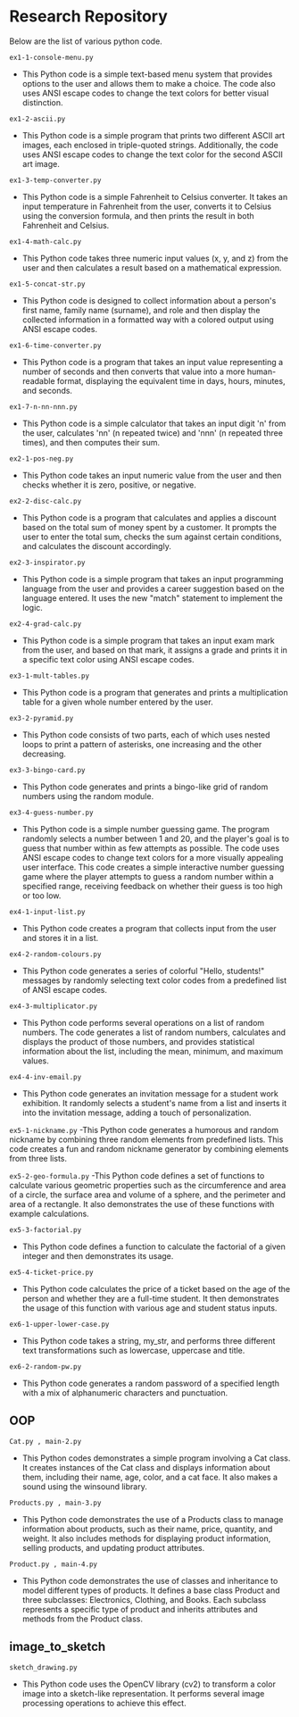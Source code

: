 
# Research Repository


 Below are the list of various python code.


`ex1-1-console-menu.py` 
- This Python code is a simple text-based menu system that provides options to the user and allows them to make a choice. The code also uses ANSI escape codes to change the text colors for better visual distinction.

`ex1-2-ascii.py ` 
- This Python code is a simple program that prints two different ASCII art images, each enclosed in triple-quoted strings. Additionally, the code uses ANSI escape codes to change the text color for the second ASCII art image.

`ex1-3-temp-converter.py` 
- This Python code is a simple Fahrenheit to Celsius converter. It takes an input temperature in Fahrenheit from the user, converts it to Celsius using the conversion formula, and then prints the result in both Fahrenheit and Celsius.

`ex1-4-math-calc.py` 
- This Python code takes three numeric input values (x, y, and z) from the user and then calculates a result based on a mathematical expression. 

`ex1-5-concat-str.py` 
- This Python code is designed to collect information about a person's first name, family name (surname), and role and then display the collected information in a formatted way with a colored output using ANSI escape codes.

`ex1-6-time-converter.py` 
- This Python code is a program that takes an input value representing a number of seconds and then converts that value into a more human-readable format, displaying the equivalent time in days, hours, minutes, and seconds. 

`ex1-7-n-nn-nnn.py` 
- This Python code is a simple calculator that takes an input digit 'n' from the user, calculates 'nn' (n repeated twice) and 'nnn' (n repeated three times), and then computes their sum. 

`ex2-1-pos-neg.py` 
- This Python code takes an input numeric value from the user and then checks whether it is zero, positive, or negative. 

`ex2-2-disc-calc.py` 
- This Python code is a program that calculates and applies a discount based on the total sum of money spent by a customer. It prompts the user to enter the total sum, checks the sum against certain conditions, and calculates the discount accordingly. 

`ex2-3-inspirator.py` 
- This Python code is a simple program that takes an input programming language from the user and provides a career suggestion based on the language entered. It uses the new "match" statement to implement the logic. 

`ex2-4-grad-calc.py` 
- This Python code is a simple program that takes an input exam mark from the user, and based on that mark, it assigns a grade and prints it in a specific text color using ANSI escape codes.

`ex3-1-mult-tables.py` 
- This Python code is a program that generates and prints a multiplication table for a given whole number entered by the user. 

`ex3-2-pyramid.py` 
- This Python code consists of two parts, each of which uses nested loops to print a pattern of asterisks, one increasing and the other decreasing.


`ex3-3-bingo-card.py` 
- This Python code generates and prints a bingo-like grid of random numbers using the random module.

`ex3-4-guess-number.py`
- This Python code is a simple number guessing game. The program randomly selects a number between 1 and 20, and the player's goal is to guess that number within as few attempts as possible. The code uses ANSI escape codes to change text colors for a more visually appealing user interface. This code creates a simple interactive number guessing game where the player attempts to guess a random number within a specified range, receiving feedback on whether their guess is too high or too low.


`ex4-1-input-list.py`
- This Python code creates a program that collects input from the user and stores it in a list. 

`ex4-2-random-colours.py`
- This Python code generates a series of colorful "Hello, students!" messages by randomly selecting text color codes from a predefined list of ANSI escape codes.

`ex4-3-multiplicator.py`
- This Python code performs several operations on a list of random numbers. The code generates a list of random numbers, calculates and displays the product of those numbers, and provides statistical information about the list, including the mean, minimum, and maximum values.

`ex4-4-inv-email.py`
- This Python code generates an invitation message for a student work exhibition. It randomly selects a student's name from a list and inserts it into the invitation message, adding a touch of personalization. 

`ex5-1-nickname.py`
-This Python code generates a humorous and random nickname by combining three random elements from predefined lists. 
This code creates a fun and random nickname generator by combining elements from three lists.

`ex5-2-geo-formula.py`
-This Python code defines a set of functions to calculate various geometric properties such as the circumference and area of a circle, the surface area and volume of a sphere, and the perimeter and area of a rectangle. It also demonstrates the use of these functions with example calculations. 

`ex5-3-factorial.py`
- This Python code defines a function to calculate the factorial of a given integer and then demonstrates its usage.

`ex5-4-ticket-price.py`
- This Python code calculates the price of a ticket based on the age of the person and whether they are a full-time student. It then demonstrates the usage of this function with various age and student status inputs. 

`ex6-1-upper-lower-case.py`
- This Python code takes a string, my_str, and performs three different text transformations such as lowercase, uppercase and title.

`ex6-2-random-pw.py`
- This Python code generates a random password of a specified length with a mix of alphanumeric characters and punctuation.


## OOP

`Cat.py , main-2.py` 
- This Python codes demonstrates a simple program involving a Cat class. It creates instances of the Cat class and displays information about them, including their name, age, color, and a cat face. It also makes a sound using the winsound library.

`Products.py , main-3.py` 
- This Python code demonstrates the use of a Products class to manage information about products, such as their name, price, quantity, and weight. It also includes methods for displaying product information, selling products, and updating product attributes. 

`Product.py , main-4.py` 
- This Python code demonstrates the use of classes and inheritance to model different types of products. It defines a base class Product and three subclasses: Electronics, Clothing, and Books. Each subclass represents a specific type of product and inherits attributes and methods from the Product class.


## image_to_sketch

`sketch_drawing.py`

- This Python code uses the OpenCV library (cv2) to transform a color image into a sketch-like representation. It performs several image processing operations to achieve this effect. 